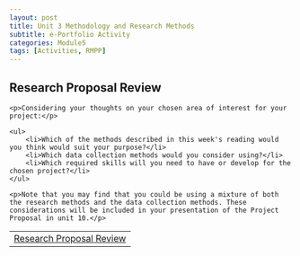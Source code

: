 ```yaml
---
layout: post
title: Unit 3 Methodology and Research Methods
subtitle: e-Portfolio Activity
categories: Module5
tags: [Activities, RMPP]
---
```

<html lang="en">

<body>

 <h2>Research Proposal Review</h2>
    
    <p>Considering your thoughts on your chosen area of interest for your project:</p>
    
    <ul>
        <li>Which of the methods described in this week's reading would you think would suit your purpose?</li>
        <li>Which data collection methods would you consider using?</li>
        <li>Which required skills will you need to have or develop for the chosen project?</li>
    </ul>
    
    <p>Note that you may find that you could be using a mixture of both the research methods and the data collection methods. These considerations will be included in your presentation of the Project Proposal in unit 10.</p>

<table>
    <tr>
      <td> <a href="../../../../artefacts/RMPP-Unit03-e-Portfolio Activity.pdf" target="_blank" class="button large">Research Proposal Review</a></td> 
    </tr>
</table>

</html>


